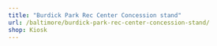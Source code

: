 ```yaml
---
title: "Burdick Park Rec Center Concession stand"
url: /baltimore/burdick-park-rec-center-concession-stand/
shop: Kiosk
---
```

